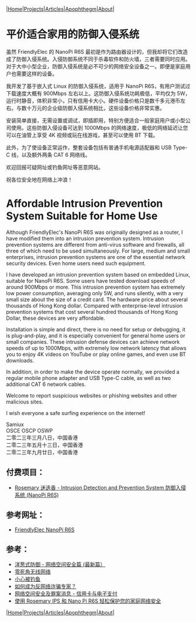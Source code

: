 |[Home](/README.md)|[Projects](/projects.md)|[Articles](/articles.md)|[Apophthegm](/apophthegm.md)|[About](/about.md)|

# 平价适合家用的防御入侵系统

虽然 FriendlyElec 的 NanoPi R6S 最初是作为路由器设计的，但我却将它们改造成了防御入侵系统。入侵防御系统不同于杀毒软件和防火墙，三者需要同时应用。对于大中小型企业，防御入侵系统是必不可少的网络安全设备之一。即便是家庭用户也需要这样的设备。  

我开发了基于嵌入式 Linux 的防御入侵系统，适用于 NanoPi R6S，有用户测试过下载速度大概有 900Mbps 左右以上。这防御入侵系统功耗极低，平均仅为 5W，运行时静音，体积非常小，只有信用卡大小。硬件设备价格只是数千多元港币左右。与数十万元的企业级防御入侵系统相比，这些设备价格非常实惠。  

安装简单直接，无需设置或调试，即插即用，特别方便适合一般家庭用户或小型公司使用。这些防御入侵设备可达到 1000Mbps 的网络速度，极低的网络延迟让您可以在油管上享受 4K 视频或玩在线游戏，甚至可以使用 BT 下载。  

此外，为了使设备正常运作，整套设备包括有普通手机电源适配器和 USB Type-C 线，以及额外两条 CAT 6 网络线。  

欢迎回报可疑网址或钓鱼网址等恶意网站。  

祝各位安全地在网络上冲浪！  

# Affordable Intrusion Prevention System Suitable for Home Use

Although FriendlyElec's NanoPi R6S was originally designed as a router, I have modified them into an intrusion prevention system. Intrusion prevention systems are different from anti-virus software and firewalls, all three of which need to be used simultaneously. For large, medium and small enterprises, intrusion prevention systems are one of the essential network security devices. Even home users need such equipment.

I have developed an intrusion prevention system based on embedded Linux, suitable for NanoPi R6S. Some users have tested download speeds of around 900Mbps or more. This intrusion prevention system has extremely low power consumption, averaging only 5W, and runs silently, with a very small size about the size of a credit card. The hardware price about several thousands of Hong Kong dollar. Compared with enterprise-level intrusion prevention systems that cost several hundred thousands of Hong Kong Dollar, these devices are very affordable.

Installation is simple and direct, there is no need for setup or debugging, it is plug-and-play, and it is especially convenient for general home users or small companies. These intrusion defense devices can achieve network speeds of up to 1000Mbps, with extremely low network latency that allows you to enjoy 4K videos on YouTube or play online games, and even use BT downloads.

In addition, in order to make the device operate normally, we provided a regular mobile phone adapter and USB Type-C cable, as well as two additional CAT 6 network cables.

Welcome to report suspicious websites or phishing websites and other malicious sites.

I wish everyone a safe surfing experience on the internet! 

Samiux  
OSCE  OSCP  OSWP   
二零二三年三月八日，中国香港    
二零二三年五月十三日，中国香港    
二零二三年九月廿日，中国香港    

## 付费项目：

- [Rosemary 迷迭香 - Intrusion Detection and Prevention System 防御入侵系统 (NanoPi R6S)](/rosemary.md)  

## 参考网址：

- [FriendlyElec NanoPi R6S](https://www.friendlyelec.com/index.php?route=product/product&product_id=289)  

## 参考：

- [洋葱式防御 - 网络空间安全篇 (最新篇）](/onion-defense_3.md)  
- [零死角无线网络](/mesh.md)  
- [小心被钓鱼](/phishing.md)  
- [如何成为反网络诈骗专家？](/anti-scam.md)  
- [网络空间安全及罪案消息 - 信用卡与电子支付](/e-pay.md)  
- [使用 Rosemary IPS 和 Nano Pi R6S 轻松保护您的家庭网络安全](/rosemary_ips.md)  

|[Home](/README.md)|[Projects](/projects.md)|[Articles](/articles.md)|[Apophthegm](/apophthegm.md)|[About](/about.md)|

